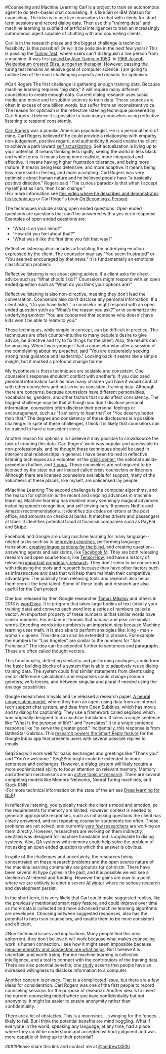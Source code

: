 #Counseling and Machine Learning
Carl is a project to train an autonomous agent to do text--based chat counseling. It is like Siri or IBM Watson for counseling.  The idea is to use live counselors to chat with clients for short term sessions and record dialog data.  Then use this "training data" and machine learning (a subfield of artificial intelligence) to train an increasingly autonomous agent capable of chatting with and counseling clients.  

Carl is in the research phase and the biggest challenge is technical feasibility.  Is this possible?  Or will it be possible in the next few years?  This is passing the [Turing Test](https://en.wikipedia.org/wiki/Turing_test), where users can't distinguish a live person from a machine.  It was first [posed by Alan Turing in 1950](http://www.loebner.net/Prizef/TuringArticle.html). In [1966  Joseph Weizenbaum created Eliza, a rogerian therapist](http://web.stanford.edu/class/linguist238/p36-weizenabaum.pdf). However, passing the turing test remains an elusive goal of computer science. I am going to outline two of the most challenging aspects and reasons for optimism. 

#Carl Rogers
The first challenge is gathering enough training data. Because machine learning requires "big data," it will require many different counselors to create enough data. Current dialog research uses social media and movie and tv subtitle sources to train data. These sources are often in excess of one billion words, but suffer from an inconsistent voice.  The reason for optimism is the reflective listening technique pioneered by Carl Rogers.  I believe it is possible to train many counselors using reflective listening to respond consistently.  

[Carl Rogers](https://en.wikipedia.org/wiki/Carl_Rogers) was a popular American psychologist.  He is a personal hero of mine. Carl Rogers believed if he could provide a relationship with empathy, non-judgement, positive regard, and authenticity it would enable the client to achieve a path toward [self actualization](https://en.wikipedia.org/wiki/Self-actualization).  Self actualization is living up to your potential.  It means thinking less rigidly, seeing the world in less black and white terms.  It means being more realistic, more integrated and effective.  It means having higher frustration tolerance, and being more mature.  It means being less defensive, and more adaptive.  It means being less repressed in feeling, and more accepting.  Carl Rogers was very optimistic about human nature and he believed people have "a basically positive direction." Rogers said "The curious paradox is that when I accept myself just as I am, then I can change."  
(For more information see [this video where he describes and demonstrates his techniques](https://youtu.be/ee1bU4XuUyg?t=184) or Carl Roger's book [On Becoming a Person](http://www.amazon.com/On-Becoming-Person-Therapists-Psychotherapy/dp/039575531X))

The techniques include asking open ended questions.  Open ended questions are questions that can’t be answered with a yes or no response.  Examples of open ended questions are: 
- “What is on your mind?” 
- “How did you feel about that?” 
- "What was it like the first time you felt that way?"

Reflective listening also includes articulating the underlying emotion expressed by the client. The counselor may say “You seem frustrated” or “You seemed encouraged by that news.”  It is fundamentally an emotional classification problem.  

Reflective listening is not about giving advice.  If a client asks for direct advice such as “What should I do?”  Counselors might respond with an open ended question such as “What do you think your options are?”

Reflective listening is also non-directive, meaning they don’t lead the conversation.  Counselors also don’t disclose any personal information. If a client asks, “Do you have kids?,”  a counselor might respond with an open ended question such as “What’s the reason you ask?” or to summarize the underlying emotion  “You are concerned that someone who doesn't have kids won't be able to relate to you.”  

These techniques, while simple in concept, can be difficult in practice. The techniques are often counter-intuitive to many people's desire to give advice, be directive and try to fix things for the client. Also, the results can be amazing.  When I was younger I had a counselor who after a session of me complaining about my preacher, said "You are desperately seeking strong male guidance and leadership."  Looking back it seems like a simple insight, but it marked a profound change for me.  

My hypothesis is these techniques are scalable and consistent.  One counselor’s response shouldn’t conflict with another’s.  If you disclosed personal information such as how many children you have  it would conflict with other counselors and not serve as consistent training data. Although there are concerns, because counselors have different personalities, vocabularies, genders, and other factors that could affect consistency.  The biggest challenge may be that although you don't disclose personal information, counselors often disclose their personal feelings or encouragement, such as "I am sorry to hear that" or "You deserve better than that."  The degree and consistency of these disclosures is a possible challenge. In spite of these challenges, I think it is likely that counselors can be trained to have a consistent voice.  

Another reason for optimism is I believe it may possible to crowdsource the task of creating this data. Carl Rogers' work was popular and accessible to non-professionals, and he thought these techniques should be used in  interpersonal relationships in general. I have been trained in reflective listening techniques as a volunteer at the [crisis center](http://www.crisiscenterbham.com/), the national suicide prevention hotline, and [7 cups](http://www.7cups.com/). These counselors are not required to be licensed by the state but are instead called crisis counselors or listeners.  Although there are licensed counselors available for support, many of the volunteers at these places, like myself, are unlicensed lay people.  

#Machine Learning
The second challenge is the computer algorithms, and the reason for optimism is the recent and ongoing advances in machine learning.  Machine learning has enabled many seemingly magical advances including speech recognition, and self driving cars. It powers Netflix and Amazon recommendations. It identifies zip codes on letters at the post office, and amounts on checks at banks.  It matches drivers and passengers at Uber.  It identifies potential fraud at financial companies such as PayPal and [Stripe](https://stripe.com/blog/fraud-reporting).  

Facebook and Google are using machine learning for many language--related tasks such as to [improving searches](http://searchengineland.com/faq-all-about-the-new-google-rankbrain-algorithm-234440), performing language translation, [creating image captions for the blind](http://www.wired.com/2015/10/facebook-artificial-intelligence-describes-photo-captions-for-blind-people/), and creating question--answering agents and assistants, like [Facebook M](https://www.facebook.com/Davemarcus/posts/10156070660595195).  They are both releasing research and open source tools, like [TensorFlow](http://www.tensorflow.org/), and have a history of releasing [important proprietary research](http://infolab.stanford.edu/~backrub/google.html). They don’t seem to be  concerned with releasing the tools and research because they have other factors such as infrastructure and data that will help them maintain their competitive advantages. The publicity from releasing tools and research also helps them recruit the best talent.  Some of these tools and research are also useful for the Carl project.  

One tool released by then Google researcher [Tomas Mikolov](https://scholar.google.com/citations?user=oBu8kMMAAAAJ&hl=en) and others in 2013 is [word2vec](https://code.google.com/p/word2vec/).  It is program that takes large bodies of text (ideally your training data) and converts each word into a series of numbers called a vector. An important property of these numbers is that similar words have similar numbers.  For instance it knows that banana and pear are similar words. Encoding words into numbers is an important step because Machine learning uses math.  It is also able to perform analogies like: king - man + woman = queen.  This idea can also be extended to phrases. For example the numbers for "Los Angeles" are similar to the numbers for "San Francisco."  The idea can be extended further to sentences and paragraphs.  These are often called thought vectors. 

This functionality, detecting similarity and performing analogies, could form the basic building blocks of a system that is able to adaptively reuse dialog training data.  The system could find similar statements from clients using vector difference calculations and responses could change pronoun genders, verb tenses, and between singular and plural if needed using the analogy capabilities.

Google researchers Vinyals and Le released a research paper, [A neural conversation model](http://arxiv.org/pdf/1506.05869v3.pdf), where they train an agent using data from an internal tech support chat system, and data from Open Subtitles, which has movie and tv dialog for captioning. They use a framework called seq2seq which was originally designed to do machine translation.  It takes a single sentence like "What is the purpose of life?" and  "translates" it to a single sentence response like "to serve the greater good." Incidentally, this response is from BattleStar Galatica.  This [research powers the Smart Reply feature](http://googleresearch.blogspot.co.uk/2015/11/computer-respond-to-this-email.html) for the Google Inbox app that presents users with several possible replies to emails.

Seq2Seq will work well for basic exchanges and greetings like "Thank you" and "You're welcome."  Seq2Seq might could be extended to more sentences and exchanges. However, a dialog system will likely require a more sophisticated ability to focus attention on relevant memory.  Memory and attention mechanisms are an [active topic of research](https://research.facebook.com/pages/764602597000662/reasoning-attention-memory-ram-nips-workshop-2015/).  There are several competing models like Memory Networks, Neural Turing machines, and Stack RNN.  
(For more technical information on the state of the art see [Deep learning for NLP](https://github.com/andrewt3000/DL4NLP#deep-learning-for-nlp-resources))

In reflective listening, you typically track the client's mood and emotion, so the requirements for memory are limited.  However, context is needed to generate appropriate responses, such as not asking questions the client has clearly answered, and not repeating counselor statements too often. These problems are not solved, and currently [very few researchers](https://www.uni-ulm.de/fileadmin/website_uni_ulm/allgemein/2015_iwsds/iwsds2015_submission_6.pdf) are working on them directly. However, researchers are working on them indirectly, seq2seq was designed for machine translation but is applicable to dialog systems. Also, QA systems with memory could help solve the problem of not asking an open ended question to which the answer is obvious.  

In spite of the challenges and uncertainty, the resources being concentrated on these research problems and the open source nature of the machine learning community are grounds for optimism. There have been several AI hype cycles in the past, and it is possible we will see a decline in AI interest and funding. However the gains are now to a point where we are unlikely to enter a severe [AI winter](https://en.wikipedia.org/wiki/AI_winter) where no serious research and development persist.   

In the short term, it is very likely that Carl could make suggested replies, like the previously mentioned smart reply feature, and could improve over time as more data is collected and more advanced machine learning algorithms are developed. Choosing between suggested responses,  also has the potential to help train counselors, and enable them to be more consistent and efficient.  

#Non-technical issues and implications
Many people find this idea abhorrent, they don't believe it will work because what makes counseling work is human connection. I see how it might seem impossible because  [genuine empathy and connection are what helps](https://www.youtube.com/watch?v=1Evwgu369Jw). But I believe it is uncertain, and worth trying. For me machine learning is collective intelligence, and a tool to connect with the contributors of the training data. There are also potential benefits; one [study](http://www.sciencedirect.com/science/article/pii/S0747563214002647) asserts that people have an increased willingness to disclose information to a computer. 

Another concern is privacy. That is a complicated issue, but there are a few ideas for consideration.  Carl Rogers was one of the first people to record counseling sessions for the purpose of research.  Another idea is to invert the current counseling model where you have confidentiality but not anonymity.  It might be easier to ensure anonymity rather than confidentiality.      
  
There are a lot of obstacles.  This is a moonshot.... swinging for the fences... likely to fail. But I think the potential benefits are mind boggling.  What if everyone in the world, speaking any language, at any time, had a place where they could be understood and accepted without judgment and was more capable of living up to their potential?

####Please share this link and contact me at [@andrewt3000](https://twitter.com/andrewt3000)
  





